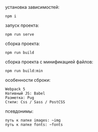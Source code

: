 установка зависимостей:
```
npm i
```

запуск проекта:
```
npm run serve
```

сборка проекта:
```
npm run build
```

сборка проекта с минификацией файлов:
```
npm run build:min
```

особенности сброки:
```
Webpack 5
Нативный JS: Babel
Разметка: Pug
Стили: Css / Sass / PostCSS
```

псевдонимы:
```
путь к папке images: ~img
путь к папке fonts: ~fonts
```
